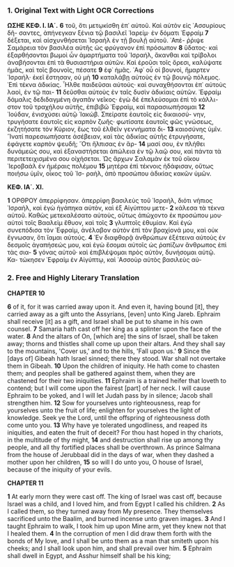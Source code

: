 ### 1. Original Text with Light OCR Corrections

**ΩΣΗΕ ΚΕΦ. Ι. ΙΑ΄.**
**6** τοῦ, ὅτι μετῳκίσθη ἐπ᾽ αὐτοῦ. Καὶ αὐτὸν εἰς ᾿Ασσυρίους δῆ-
σαντες, ἀπήνεγκαν ξένια τῷ βασιλεῖ ᾿Ιαρείμ· ἐν δόματι ᾿Εφραὶμ
**7** δέξεται, καὶ αἰσχυνθήσεται ᾿Ισραὴλ ἐν τῇ βουλῇ αὐτοῦ. ᾿Απέ-
ῤῥιψε Σαμάρεια τὸν βασιλέα αὐτῆς ὡς φρύγανον ἐπὶ πρόσωπον
**8** ὕδατος· καὶ ἐξαρθήσονται βωμοὶ ὦν ἁμαρτήματα τοῦ ᾿Ισραήλ,
ἄκανθαι καὶ τρίβολοι ἀναβήσονται ἐπὶ τὰ θυσιαστήρια αὐτῶν.
Καὶ ἐροῦσι τοῖς ὄρεσι, καλύψατε ἡμᾶς, καὶ τοῖς βουνοῖς, πέσατε
**9** ἐφ᾽ ἡμᾶς. ᾿Αφ᾽ οὗ οἱ βουνοὶ, ἥμαρτεν ᾿Ισραήλ· ἐκεῖ ἔστησαν, οὐ μὴ
**10** καταλάβῃ αὐτοὺς ἐν τῷ βουνῷ πόλεμος. ᾿Επὶ τέκνα ἀδικίας. ῏Ηλθε
παιδεῦσαι αὐτούς· καὶ συναχθήσονται ἐπ᾽ αὐτοὺς λαοὶ, ἐν τῷ παι-
**11** δεῦσθαι αὐτοὺς ἐν ταῖς δυσὶν ἀδικίαις αὐτῶν. ᾿Εφραὶμ δάμαλις
δεδιδαγμένη ἀγαπᾶν νεῖκος· ἐγὼ δὲ ἐπελεύσομαι ἐπὶ τὸ κάλλι-
στον τοῦ τραχήλου αὐτῆς, ἐπιβιβῶ ᾿Εφραὶμ, καὶ παρασιωπήσομαι
**12** ᾿Ιούδαν, ἐνισχύσει αὐτῷ ᾿Ιακώβ. Σπείρατε ἑαυτοῖς εἰς δικαιοσύ-
νην, τρυγήσατε ἑαυτοῖς εἰς καρπὸν ζωῆς· φωτίσατε ἑαυτοῖς φῶς
γνώσεως, ἐκζητήσατε τὸν Κύριον, ἕως τοῦ ἐλθεῖν γεννήματα δι-
**13** καιοσύνης ὑμῖν. ῞Ινατί παρεσιωπήσατε ἀσέβειαν, καὶ τὰς ἀδικίας
αὐτῆς ἐτρυγήσατε, ἐφάγετε καρπὸν ψευδῆ; ῞Οτι ἤλπισας ἐν ἅρ-
**14** μασί σου, ἐν πλήθει δυνάμεώς σου, καὶ ἐξαναστήσεται ἀπώλεια
ἐν τῷ λαῷ σου, καὶ πάντα τὰ περιτετειχισμένα σου οἰχήσεται.
Ὡς ἄρχων Σαλαμὰν ἐκ τοῦ οἴκου ᾿Ιεροβαὰλ ἐν ἡμέραις πολέμου
**15** μητέρα ἐπὶ τέκνοις ἠδάφισαν, οὕτως ποιήσω ὑμῖν, οἶκος τοῦ ᾿Ισ-
ραὴλ, ἀπὸ προσώπου ἀδικίας κακῶν ὑμῶν.

**ΚΕΦ. ΙΑ΄. ΧΙ.**

**1** ΟΡΘΡΟΥ ἀπερρίφησαν. ἀπερρίφη βασιλεὺς τοῦ ᾿Ισραὴλ, διότι
νήπιος ᾿Ισραὴλ, καὶ ἐγὼ ἠγάπηκα αὐτὸν, καὶ ἐξ Αἰγύπτου μετε-
**2** κάλεσα τὰ τέκνα αὐτοῦ. Καθὼς μετεκαλέσατο αὐτοὺς, οὕτως
ἀπώχοντο ἐκ προσώπου μου· αὐτοὶ τοῖς Βααλεὶμ ἔθυον, καὶ τοῖς
**3** γλυπτοῖς ἐθυμίαν. Καὶ ἐγὼ συνεπόδισα τὸν ᾿Εφραὶμ, ἀνέλαβον
αὐτὸν ἐπὶ τὸν βραχίονά μου, καὶ οὐκ ἔγνωσαν, ὅτι ἴαμαι αὐτούς.
**4** ᾿Εν διαφθορᾷ ἀνθρώπων ἐξέτεινα αὐτοὺς ἐν δεσμοῖς ἀγαπήσεώς
μου, καὶ ἐγὼ ἔσομαι αὐτοῖς ὡς ῥαπίζων ἄνθρωπος ἐπὶ τὰς σια-
**5** γόνας αὐτοῦ· καὶ ἐπιβλέψομαι πρὸς αὐτὸν, δυνήσομαι αὐτῷ. Κα-
τώκησεν ᾿Εφραὶμ ἐν Αἰγύπτῳ, καὶ ᾿Ασσοὺρ αὐτὸς βασιλεὺς αὐ-

### 2. Free and Highly Literary Translation

**CHAPTER 10**

**6** of it, for it was carried away upon it. And even it, having bound [it], they carried away as a gift unto the Assyrians, [even] unto King Jareb. Ephraim shall receive [it] as a gift, and Israel shall be put to shame in his own counsel.
**7** Samaria hath cast off her king as a splinter upon the face of the water.
**8** And the altars of On, [which are] the sins of Israel, shall be taken away; thorns and thistles shall come up upon their altars. And they shall say to the mountains, 'Cover us,' and to the hills, 'Fall upon us.'
**9** Since the [days of] Gibeah hath Israel sinned; there they stood. War shall not overtake them in Gibeah.
**10** Upon the children of iniquity. He hath come to chasten them; and peoples shall be gathered against them, when they are chastened for their two iniquities.
**11** Ephraim is a trained heifer that loveth to contend; but I will come upon the fairest [part] of her neck. I will cause Ephraim to be yoked, and I will let Judah pass by in silence; Jacob shall strengthen him.
**12** Sow for yourselves unto righteousness, reap for yourselves unto the fruit of life; enlighten for yourselves the light of knowledge. Seek ye the Lord, until the offspring of righteousness doth come unto you.
**13** Why have ye tolerated ungodliness, and reaped its iniquities, and eaten the fruit of deceit? For thou hast hoped in thy chariots, in the multitude of thy might,
**14** and destruction shall rise up among thy people, and all thy fortified places shall be overthrown. As prince Salmana from the house of Jerubbaal did in the days of war, when they dashed a mother upon her children,
**15** so will I do unto you, O house of Israel, because of the iniquity of your evils.

**CHAPTER 11**

**1** At early morn they were cast off. The king of Israel was cast off, because Israel was a child, and I loved him, and from Egypt I called his children.
**2** As I called them, so they turned away from My presence. They themselves sacrificed unto the Baalim, and burned incense unto graven images.
**3** And I taught Ephraim to walk, I took him up upon Mine arm, yet they knew not that I healed them.
**4** In the corruption of men I did draw them forth with the bonds of My love, and I shall be unto them as a man that smiteth upon his cheeks; and I shall look upon him, and shall prevail over him.
**5** Ephraim shall dwell in Egypt, and Asshur himself shall be his king;